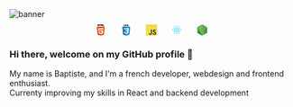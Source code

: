 <img src="https://i.ibb.co/LhsG1mX/banniere.jpg" alt="banner">
<div style="display: flex; justify-content: space-between; width: 200px; margin: 10px auto;">
  <img height="20" src="https://raw.githubusercontent.com/github/explore/80688e429a7d4ef2fca1e82350fe8e3517d3494d/topics/html/html.png">
  <img height="20" src="https://raw.githubusercontent.com/github/explore/80688e429a7d4ef2fca1e82350fe8e3517d3494d/topics/css/css.png">
  <img height="20" src="https://raw.githubusercontent.com/github/explore/80688e429a7d4ef2fca1e82350fe8e3517d3494d/topics/javascript/javascript.png">
  <img height="20" src="https://raw.githubusercontent.com/github/explore/80688e429a7d4ef2fca1e82350fe8e3517d3494d/topics/react/react.png">
  <img height="20" src="https://raw.githubusercontent.com/github/explore/80688e429a7d4ef2fca1e82350fe8e3517d3494d/topics/nodejs/nodejs.png">
</div>
<h3>Hi there, welcome on my GitHub profile 👋</h3>
<p>
  My name is Baptiste, and I'm a french developer, webdesign and frontend enthusiast.
  <br>
  Currenty improving my skills in React and backend development
</p>
